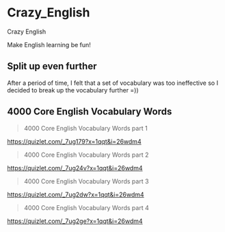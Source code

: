 # Crazy_English
Crazy English

Make English learning be fun!

## Split up even further

After a period of time, I felt that a set of vocabulary was too ineffective so I decided to break up the vocabulary further =))

## 4000 Core English Vocabulary Words

> 4000 Core English Vocabulary Words part 1

https://quizlet.com/_7ug179?x=1qqt&i=26wdm4

> 4000 Core English Vocabulary Words part 2

https://quizlet.com/_7ug24v?x=1qqt&i=26wdm4

> 4000 Core English Vocabulary Words part 3

https://quizlet.com/_7ug2dw?x=1qqt&i=26wdm4

> 4000 Core English Vocabulary Words part 4

https://quizlet.com/_7ug2ge?x=1qqt&i=26wdm4

